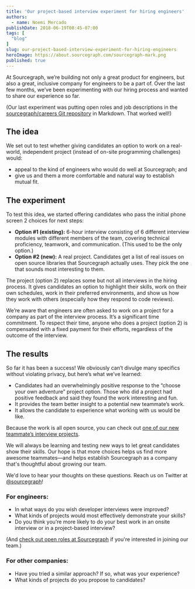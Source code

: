 ```yaml
---
title: 'Our project-based interview experiment for hiring engineers'
authors:
  - name: Noemi Mercado
publishDate: 2018-06-19T08:45-07:00
tags: [
  "blog"
]
slug: our-project-based-interview-experiment-for-hiring-engineers
heroImage: https://about.sourcegraph.com/sourcegraph-mark.png
published: true
---
```


At Sourcegraph, we’re building not only a great product for engineers, but also a great, inclusive company for engineers to be a part of. Over the last few months, we’ve been experimenting with our hiring process and wanted to share our experience so far.

(Our last experiment was putting open roles and job descriptions in the [sourcegraph/careers Git repository](https://github.com/sourcegraph/careers) in Markdown. That worked well!)

## The idea
We set out to test whether giving candidates an option to work on a real-world, independent project (instead of on-site programming challenges) would:

- appeal to the kind of engineers who would do well at Sourcegraph; and
- give us and them a more comfortable and natural way to establish mutual fit.

## The experiment
To test this idea, we  started offering candidates who pass the initial phone screen 2 choices for next steps:

- **Option #1 (existing):** 6-hour interview consisting of 6 different interview modules with different members of the team, covering technical proficiency, teamwork, and communication. (This used to be the only option.)
- **Option #2 (new):** A real project. Candidates get a list of real issues on open source libraries that Sourcegraph actually uses. They pick the one that sounds most interesting to them.

The project (option 2) replaces some but not all interviews in the hiring process. It gives candidates an option to highlight their skills, work on their own schedules, work in their preferred environments, and show us how they work with others (especially how they respond to code reviews).

We’re aware that engineers are often asked to work on a project for a company as part of the interview process. It’s a significant time  commitment. To respect their time, anyone who does a project (option 2)  is compensated with a fixed payment for their efforts, regardless of the outcome of the interview.

## The results
So far it has been a success! We obviously can’t divulge many specifics without violating privacy, but here’s what we’ve learned:

- Candidates had an overwhelmingly positive response to the “choose your own adventure” project option. Those who did a project had positive feedback and said they found the work interesting and fun.
- It provides the team better insight to a potential new teammate’s work.
- It allows the candidate to experience what working with us would be like.

Because the work is all open source, you can check out [one of our new teammate’s interview projects](https://sourcegraph.com/github.com/sourcegraph/go-langserver/-/commit/7f84cdc942f706cf3e36bdbd5c5bf6e1f8cb044b).

We will always be learning and testing new ways to let great candidates show their skills. Our hope is that more choices helps us find more awesome teammates—and helps establish Sourcegraph as a company that's thoughtful about growing our team.

We'd love to hear your thoughts on these questions. Reach us on Twitter at [@sourcegraph](https://twitter.com/sourcegraph)!


### For engineers:
- In what ways do you wish developer interviews were improved?
- What kinds of projects would most effectively demonstrate your skills?
- Do you think you’re more likely to do your best work in an onsite interview or in a project-based interview?

(And [check out open roles at Sourcegraph](https://github.com/sourcegraph/careers) if you're interested in joining our team.)

### For other companies:
- Have you tried a similar approach? If so, what was your experience?
- What kinds of projects do you propose to candidates?
